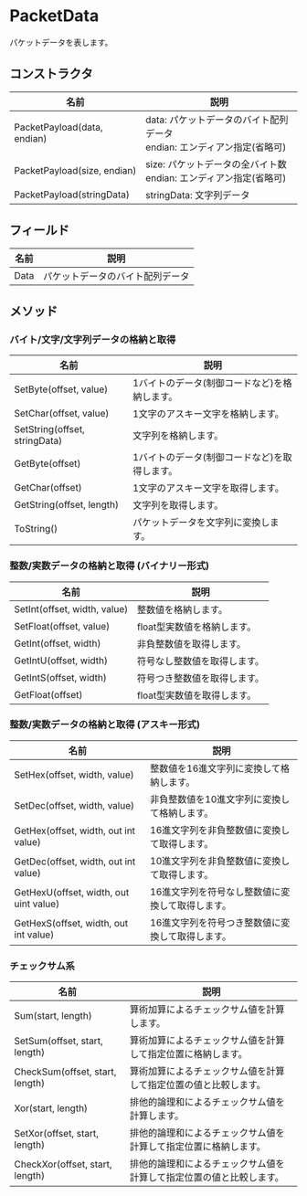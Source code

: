 # PacketData
パケットデータを表します。  

## コンストラクタ
|  名前  |  説明  |
| ---- | ---- |
| PacketPayload(data, endian) | data: パケットデータのバイト配列データ<br>endian: エンディアン指定(省略可) |
| PacketPayload(size, endian) | size: パケットデータの全バイト数<br>endian: エンディアン指定(省略可)|
| PacketPayload(stringData) | stringData: 文字列データ|

## フィールド
|  名前  |  説明  |
| ---- | ---- |
| Data |  パケットデータのバイト配列データ |

## メソッド

### バイト/文字/文字列データの格納と取得
|  名前  |  説明  |
| ---- | ---- |
| SetByte(offset, value)  |  1バイトのデータ(制御コードなど)を格納します。 |
| SetChar(offset, value)  |  1文字のアスキー文字を格納します。 |
| SetString(offset, stringData)  |  文字列を格納します。 |
| GetByte(offset)  |  1バイトのデータ(制御コードなど)を取得します。 |
| GetChar(offset)  |  1文字のアスキー文字を取得します。 |
| GetString(offset, length)  |  文字列を取得します。 |
| ToString()  |  パケットデータを文字列に変換します。 |

### 整数/実数データの格納と取得 (バイナリー形式)
|  名前  |  説明  |
| ---- | ---- |
| SetInt(offset, width, value)  |  整数値を格納します。 |
| SetFloat(offset, value)  |  float型実数値を格納します。 |
| GetInt(offset, width)  |  非負整数値を取得します。 |
| GetIntU(offset, width)  |  符号なし整数値を取得します。 |
| GetIntS(offset, width)  |  符号つき整数値を取得します。 |
| GetFloat(offset)  |   float型実数値を取得します。 |

### 整数/実数データの格納と取得 (アスキー形式)
|  名前  |  説明  |
| ---- | ---- |
| SetHex(offset, width, value)  |  整数値を16進文字列に変換して格納します。 |
| SetDec(offset, width, value)  |  非負整数値を10進文字列に変換して格納します。 |
| GetHex(offset, width, out int value)  |  16進文字列を非負整数値に変換して取得します。 |
| GetDec(offset, width, out int value)  |  10進文字列を非負整数値に変換して取得します。 |
| GetHexU(offset, width, out uint value)  |  16進文字列を符号なし整数値に変換して取得します。 |
| GetHexS(offset, width, out int value)  |  16進文字列を符号つき整数値に変換して取得します。 |

### チェックサム系
|  名前  |  説明  |
| ---- | ---- |
| Sum(start, length)  |  算術加算によるチェックサム値を計算します。 |
| SetSum(offset, start, length)  |  算術加算によるチェックサム値を計算して指定位置に格納します。 |
| CheckSum(offset, start, length)  |  算術加算によるチェックサム値を計算して指定位置の値と比較します。 |
| Xor(start, length)  |  排他的論理和によるチェックサム値を計算します。 |
| SetXor(offset, start, length)  |  排他的論理和によるチェックサム値を計算して指定位置に格納します。 |
| CheckXor(offset, start, length)  |  排他的論理和によるチェックサム値を計算して指定位置の値と比較します。 |

